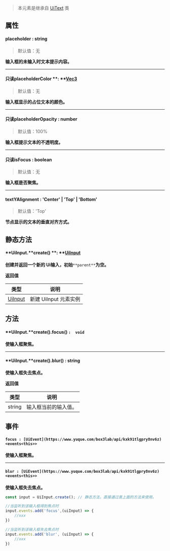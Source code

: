 > 本元素是继承自 [UiText](https://www.yuque.com/box3lab/api/ucmg8xzy7eva0kux) 类


## 属性

#### placeholder  <font id="Type">: string</font>   
> 默认值：无

**输入框的未输入时文本提示内容。**

---


#### 只读placeholderColor **: **[**Vec3**](https://www.yuque.com/box3lab/api/leixabkuu89lhklr)
> 默认值：无

**输入框显示的占位文本的颜色。**

---


#### 只读placeholderOpacity **: number**
> 默认值：100%

**输入框提示文本的不透明度。**

---


#### 只读isFocus **<font id="Type">: boolean</font>**
> 默认值：无

**输入框是否聚焦。**

---


#### textYAlignment **: 'Center' | 'Top' | 'Bottom'**
> 默认值：'Top'

**节点显示的文本的垂直对齐方式。**


## **静态方法**

#### **UiInput.**create() **: **[**UiInput**](https://www.yuque.com/box3lab/api/cc32oflzsctmk2n8)
**创建并返回一个新的 Ui输入，初始**`**parent**`**为空。**

**返回值**

| **类型** | **说明** |
| --- | --- |
| [UiInput](https://www.yuque.com/box3lab/api/cc32oflzsctmk2n8) | 新建 UiInput 元素实例 |



## **方法**

#### **UiInput.**create().focus() `:  void`
**使输入框聚焦。**

---


#### **UiInput.**create().blur()  <font id="Type">: string</font>
**使输入框失去焦点。**

**返回值**

| **类型** | **说明** |
| --- | --- |
| string | 输入框当前的输入值。 |



## 事件

#### `focus : [UiEvent](https://www.yuque.com/box3lab/api/kxk91tlgpry8nv6z)<events<this>>`
**使输入框聚焦。**

---


#### `blur : [UiEvent](https://www.yuque.com/box3lab/api/kxk91tlgpry8nv6z)<events<this>>`
**使输入框失去焦点。**
```javascript
const input = UiInput.create(); // 静态方法，直接通过类上面的方法来使用。

//当监听到该输入框得到焦点时
input.events.add('focus',(uiInput) => {
    //xxx
})

//当监听到该输入框失去焦点时
input.events.add('blur', (uiInput) => {
    //xxx
})
```
